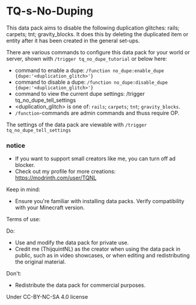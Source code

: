 # TQ-s-No-Duping
This data pack aims to disable the following duplication glitches: rails; carpets; tnt; gravity_blocks. It does this by deleting the duplicated item or entity after it has been created in the general set-ups.

There are various commands to configure this data pack for your world or server, shown with `/trigger tq_no_dupe_tutorial` or below here:
- command to enable a dupe: `/function no_dupe:enable_dupe {dupe:'<duplication_glitch>'}`
- command to disable a dupe: `/function no_dupe:disable_dupe {dupe:'<duplication_glitch>'}`
- command to view the current dupe settings: /trigger tq_no_dupe_tell_settings
- <duplication_glitch> is one of: `rails`; `carpets`; `tnt`; `gravity_blocks`.
- `/function`-commands are admin commands and thuss require OP.

The settings of the data pack are viewable with `/trigger tq_no_dupe_tell_settings`

### notice
- If you want to support small creators like me, you can turn off ad blocker.
- Check out my profile for more creations: https://modrinth.com/user/TQNL

Keep in mind:
- Ensure you're familiar with installing data packs.
Verify compatibility with your Minecraft version.

Terms of use:

Do:
- Use and modify the data pack for private use.
- Credit me (ThijquintNL) as the creator when using the data pack in public, such as in video showcases, or when editing and redistributing the original material.

Don't:
- Redistribute the data pack for commercial purposes.


Under CC-BY-NC-SA 4.0 license
